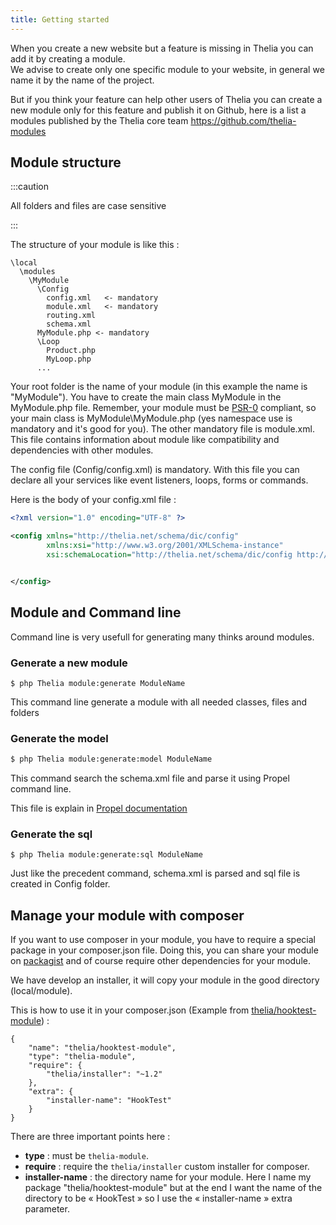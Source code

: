 ```yaml
---
title: Getting started
---
```


When you create a new website but a feature is missing in Thelia you can add it by creating a module.    
We advise to create only one specific module to your website, in general we name it by the name of the project. 

But if you think your feature can help other users of Thelia you can create a new module only for this feature and publish it on Github, here is a list a modules published by the Thelia core team https://github.com/thelia-modules

## Module structure

:::caution

All folders and files are case sensitive

:::

The structure of your module is like this :

```
\local
  \modules
    \MyModule
      \Config
        config.xml   <- mandatory
        module.xml   <- mandatory
        routing.xml
        schema.xml
      MyModule.php <- mandatory
      \Loop
        Product.php
        MyLoop.php
      ...
```

Your root folder is the name of your module (in this example the name is "MyModule"). You have to create the main
class MyModule in the MyModule.php file. Remember, your module must be [PSR-0](https://github.com/php-fig/fig-standards/blob/master/accepted/PSR-0.md) compliant, so your main class is MyModule\MyModule.php (yes
 namespace use is mandatory and it's good for you). The other mandatory file is module.xml. This file contains
 information about module like compatibility and dependencies with other modules.

The config file (Config/config.xml) is mandatory. With this file you can declare all your
services like event listeners, loops, forms or commands.

Here is the body of your config.xml file :

```xml
<?xml version="1.0" encoding="UTF-8" ?>

<config xmlns="http://thelia.net/schema/dic/config"
        xmlns:xsi="http://www.w3.org/2001/XMLSchema-instance"
        xsi:schemaLocation="http://thelia.net/schema/dic/config http://thelia.net/schema/dic/config/thelia-1.0.xsd">


</config>
```



## Module and Command line

Command line is very usefull for generating many thinks around modules.

### Generate a new module

```
$ php Thelia module:generate ModuleName
```

This command line generate a module with all needed classes, files and folders

### Generate the model

```bash
$ php Thelia module:generate:model ModuleName
```

This command search the schema.xml file and parse it using Propel command line.

This file is explain in [Propel documentation](http://propelorm.org/reference/schema.html)

### Generate the sql

```
$ php Thelia module:generate:sql ModuleName
```

Just like the precedent command, schema.xml is parsed and sql file is created in Config folder.


## Manage your module with composer

If you want to use composer in your module, you have to require a special package in your composer.json file. Doing this,
you can share your module on [packagist](https://packagist.org/) and of course require other dependencies for your module.

We have develop an installer, it will copy your module in the good directory (local/module).

This is how to use it in your composer.json (Example from [thelia/hooktest-module](https://github.com/thelia/HookTest-module)) : 

```
{
    "name": "thelia/hooktest-module",
    "type": "thelia-module",
    "require": {
        "thelia/installer": "~1.2"
    },
    "extra": {
        "installer-name": "HookTest"
    }
}
```

There are three important points here : 

* **type** : must be `thelia-module`.
* **require** : require the `thelia/installer` custom installer for composer.
* **installer-name** : the directory name for your module. Here I name my package "thelia/hooktest-module" but at the end I want the name of the directory to be « HookTest » so I use the « installer-name » extra parameter.

